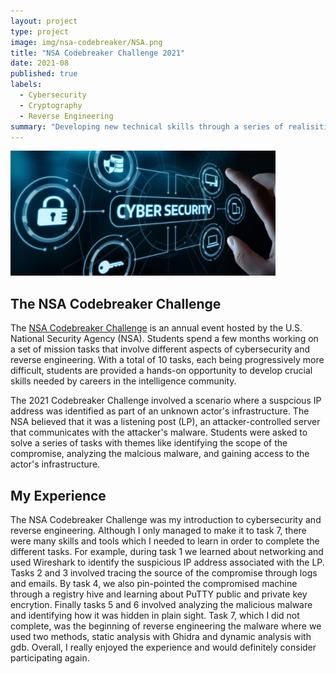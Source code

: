```yaml
---
layout: project
type: project
image: img/nsa-codebreaker/NSA.png
title: "NSA Codebreaker Challenge 2021"
date: 2021-08
published: true
labels:
  - Cybersecurity
  - Cryptography
  - Reverse Engineering
summary: "Developing new technical skills through a series of realisitic missions."
---
```


<img height="200px" class="rounded float-start pe-4" src="../img/nsa-codebreaker/cybersecurity.png">

## The NSA Codebreaker Challenge

The [NSA Codebreaker Challenge](https://nsa-codebreaker.org/home) is an annual event hosted by the U.S. National Security Agency (NSA). Students spend a few months working on a set of mission tasks that involve different aspects of cybersecurity and reverse engineering. With a total of 10 tasks, each being progressively more difficult, students are provided a hands-on opportunity to develop crucial skills needed by careers in the intelligence community. 

The 2021 Codebreaker Challenge involved a scenario where a suspcious IP address was identified as part of an unknown actor's infrastructure. The NSA believed that it was a listening post (LP), an attacker-controlled server that communicates with the attacker's malware. Students were asked to solve a series of tasks with themes like identifying the scope of the compromise, analyzing the malcious malware, and gaining access to the actor's infrastructure. 

## My Experience
The NSA Codebreaker Challenge was my introduction to cybersecurity and reverse engineering. Although I only managed to make it to task 7, there were many skills and tools which I needed to learn in order to complete the different tasks. For example, during task 1 we learned about networking and used Wireshark to identify the suspicious IP address associated with the LP. Tasks 2 and 3 involved tracing the source of the compromise through logs and emails. By task 4, we also pin-pointed the compromised machine through a registry hive and learning about PuTTY public and private key encrytion. Finally tasks 5 and 6 involved analyzing the malicious malware and identifying how it was hidden in plain sight. Task 7, which I did not complete, was the beginning of reverse engineering the malware where we used two methods, static analysis with Ghidra and dynamic analysis with gdb. Overall, I really enjoyed the experience and would definitely consider participating again.

